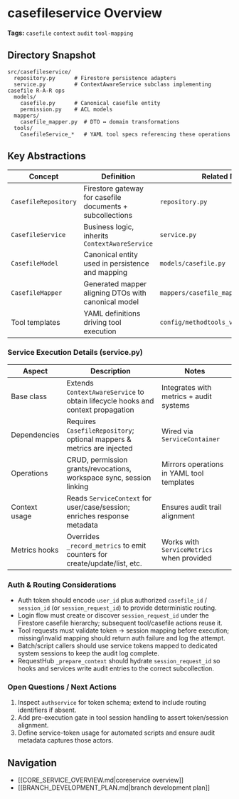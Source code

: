 # casefileservice Overview

**Tags:** `casefile` `context` `audit` `tool-mapping`

## Directory Snapshot

```text
src/casefileservice/
  repository.py      # Firestore persistence adapters
  service.py         # ContextAwareService subclass implementing casefile R-A-R ops
  models/
    casefile.py      # Canonical casefile entity
    permission.py    # ACL models
  mappers/
    casefile_mapper.py  # DTO ↔ domain transformations
  tools/
    CasefileService_*   # YAML tool specs referencing these operations
```

## Key Abstractions

| Concept | Definition | Related Modules |
| --- | --- | --- |
| `CasefileRepository` | Firestore gateway for casefile documents + subcollections | `repository.py` |
| `CasefileService` | Business logic, inherits `ContextAwareService` | `service.py` |
| `CasefileModel` | Canonical entity used in persistence and mapping | `models/casefile.py` |
| `CasefileMapper` | Generated mapper aligning DTOs with canonical model | `mappers/casefile_mapper.py` |
| Tool templates | YAML definitions driving tool execution | `config/methodtools_v1/CasefileService_*` |

### Service Execution Details (service.py)

| Aspect | Description | Notes |
| --- | --- | --- |
| Base class | Extends `ContextAwareService` to obtain lifecycle hooks and context propagation | Integrates with metrics + audit systems |
| Dependencies | Requires `CasefileRepository`; optional mappers & metrics are injected | Wired via `ServiceContainer` |
| Operations | CRUD, permission grants/revocations, workspace sync, session linking | Mirrors operations in YAML tool templates |
| Context usage | Reads `ServiceContext` for user/case/session; enriches response metadata | Ensures audit trail alignment |
| Metrics hooks | Overrides `_record_metrics` to emit counters for create/update/list, etc. | Works with `ServiceMetrics` when provided |

### Auth & Routing Considerations

- Auth token should encode `user_id` plus authorized `casefile_id` / `session_id` (or `session_request_id`) to provide deterministic routing.
- Login flow must create or discover `session_request_id` under the Firestore casefile hierarchy; subsequent tool/casefile actions reuse it.
- Tool requests must validate token → session mapping before execution; missing/invalid mapping should return auth failure and log the attempt.
- Batch/script callers should use service tokens mapped to dedicated system sessions to keep the audit log complete.
- RequestHub `_prepare_context` should hydrate `session_request_id` so hooks and services write audit entries to the correct subcollection.

### Open Questions / Next Actions

1. Inspect `authservice` for token schema; extend to include routing identifiers if absent.
2. Add pre-execution gate in tool session handling to assert token/session alignment.
3. Define service-token usage for automated scripts and ensure audit metadata captures those actors.

## Navigation

- [[CORE_SERVICE_OVERVIEW.md|coreservice overview]]
- [[BRANCH_DEVELOPMENT_PLAN.md|branch development plan]]
